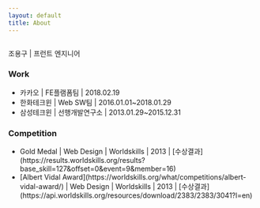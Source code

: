 ```yaml
---
layout: default
title: About
---
```


<div class="post">
	<img src="{{ '/assets/img/profile.png' | prepend: site.baseurl }}" alt="">
	<p class="intro">
	조용구 | 프런트 엔지니어<br>
	</p>
	<h3>Work</h3>
	<ul>
		<li>카카오 | FE플램폼팀 | 2018.02.19</li>
		<li>한화테크윈 | Web SW팀 | 2016.01.01~2018.01.29</li>
		<li>삼성테크윈 | 선행개발연구소 | 2013.01.29~2015.12.31</li>
  	</ul>
	<h3>Competition</h3>
	<ul>
		<li>Gold Medal | Web Design | Worldskills | 2013 | [수상결과](https://results.worldskills.org/results?base_skill=127&offset=0&event=9&member=16)</li>
		<li>[Albert Vidal Award](https://worldskills.org/what/competitions/albert-vidal-award/) | Web Design | Worldskills | 2013 | [수상결과](https://api.worldskills.org/resources/download/2383/2383/3041?l=en)</li>
  	</ul>
</div>
